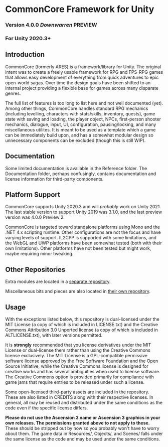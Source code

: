 # CommonCore Framework for Unity
### Version 4.0.0 _Downwarren_ PREVIEW
### For Unity 2020.3+

## Introduction

CommonCore (formerly ARES) is a framework/library for Unity. The original intent was to create a freely usable framework for RPG and FPS-RPG games that allows easy development of everything from quick adventures to epic open-world sagas. Over time the design goals have been shifted to an internal project providing a flexible base for games across many disparate genres.

The full list of features is too long to list here and not well documented (yet). Among other things, CommonCore handles standard RPG mechanics (including levelling, characters with stats/skills, inventory, quests), game state with saving and loading, the player object, NPCs, first-person shooter mechanics, dialogue, input, UI, configuration, pausing/locking, and many miscellaneous utilites. It is meant to be used as a template which a game can be immediately build upon, and has a somewhat modular design so unnecessary components can be excluded (though this is still WIP).

## Documentation

Some limited documentation is available in the Reference folder. The Documentation folder, perhaps confusingly, contains documentation and license information for third-party components.

## Platform Support

CommonCore supports Unity 2020.3 and will _probably_ work on Unity 2021. The last stable version to support Unity 2019 was 3.1.0, and the last preview version was 4.0.0 Preview 2.

CommonCore is targeted toward standalone platforms using Mono and the .NET 4.x scripting runtime. Other configurations are not the focus and have varying levels of support. IL2CPP is supported with some limitations, and the WebGL and UWP platforms have been somewhat tested (both with their own limitations). Other platforms have not been tested but might work, maybe requiring minor tweaking.

## Other Repositories

Extra modules are located in a [separate repository](https://github.com/XCVG/commoncore-modules).

Miscellaneous bits and pieces are also located in [their own repository](https://github.com/XCVG/commoncore-misc).

## Usage

With the exceptions listed below, this repository is dual-licensed under the MIT License (a copy of which is included in LICENSE.txt) and the Creative Commons Attribution 3.0 Unported license (a copy of which is included in ALTLICENSE.txt), with later versions permitted.

It is **strongly** recommended that you license derivatives under the MIT License or dual-license them rather than using the Creative Commons license exclusively. The MIT License is a GPL-compatible permissive software license approved by the Free Software Foundation and the Open Source Initiative, while the Creative Commons license is designed for creative works and has several ambiguities when used to license software. The Creative Commons option is provided primarily for compliance with game jams that require entries to be released under such a license.

Some open-licensed third-party assets are included in the repository. These are also listed in CREDITS along with their respective licenses. In general, all may be reused and distributed under the same conditions as the code even if the specific license differs.

**Please do not use the Ascension 3 name or Ascension 3 graphics in your own releases. The permissions granted above to not apply to these.** These should be stripped out by now so you probably won't have to worry about them. The game data in Resources/, Objects/, and Scenes/ falls under the same license as the code and may be used under the same conditions.


